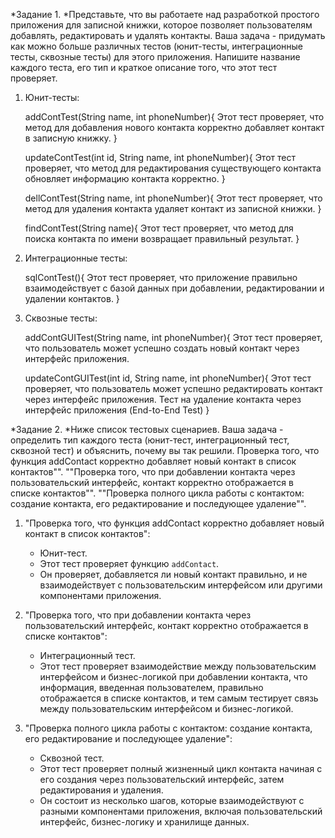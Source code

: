 *Задание 1. *Представьте, что вы работаете над разработкой простого приложения для записной книжки, которое 
позволяет пользователям добавлять, редактировать и удалять контакты.
Ваша задача - придумать как можно больше различных тестов (юнит-тесты, интеграционные тесты, сквозные тесты)
для этого приложения. Напишите название каждого теста, его тип и краткое описание того, что этот тест проверяет.



1. Юнит-тесты:

    addContTest(String name, int phoneNumber){
Этот тест проверяет, что метод для добавления нового контакта корректно добавляет контакт в записную 
книжку.
}

    updateContTest(int id, String name, int phoneNumber){
Этот тест проверяет, что метод для редактирования существующего контакта обновляет информацию
контакта корректно.
}
    
    dellContTest(String name, int phoneNumber){
Этот тест проверяет, что метод для удаления контакта удаляет контакт из записной книжки.
}

    findContTest(String name){
Этот тест проверяет, что метод для поиска контакта по имени возвращает правильный результат.
}


2. Интеграционные тесты:

    sqlContTest(){
Этот тест проверяет, что приложение правильно взаимодействует с базой данных при добавлении, редактировании 
и удалении контактов.
}


3. Сквозные тесты:

    addContGUITest(String name, int phoneNumber){
Этот тест проверяет, что пользователь может успешно создать новый контакт через интерфейс приложения.

    updateContGUITest(int id, String name, int phoneNumber){
Этот тест проверяет, что пользователь может успешно редактировать контакт через интерфейс приложения.
Тест на удаление контакта через интерфейс приложения (End-to-End Test)
}



*Задание 2. *Ниже список тестовых сценариев. Ваша задача - определить тип каждого теста 
(юнит-тест, интеграционный тест, сквозной тест) и объяснить, почему вы так решили.
Проверка того, что функция addContact корректно добавляет новый контакт в список контактов"".
""Проверка того, что при добавлении контакта через пользовательский интерфейс, контакт 
корректно отображается в списке контактов"".
""Проверка полного цикла работы с контактом: создание контакта, его редактирование и последующее удаление"".


1. "Проверка того, что функция addContact корректно добавляет новый контакт в список контактов":
    - Юнит-тест.
    - Этот тест проверяет функцию `addContact`.
    - Он проверяет, добавляется ли новый контакт правильно, и не взаимодействует 
   с пользовательским интерфейсом или другими компонентами приложения.

2. "Проверка того, что при добавлении контакта через пользовательский интерфейс, контакт корректно отображается 
в списке контактов":
    - Интеграционный тест.
    - Этот тест проверяет взаимодействие между пользовательским интерфейсом и бизнес-логикой при 
   добавлении контакта, что информация, введенная пользователем, правильно отображается 
   в списке контактов, и тем самым тестирует связь между пользовательским интерфейсом и бизнес-логикой.

3. "Проверка полного цикла работы с контактом: создание контакта, его редактирование и последующее удаление":
    - Сквозной тест.
    - Этот тест проверяет полный жизненный цикл контакта начиная с его создания через пользовательский
   интерфейс, затем редактирования и удаления. 
    - Он состоит из несколько шагов, которые взаимодействуют с разными компонентами приложения,
   включая пользовательский интерфейс, бизнес-логику 
   и хранилище данных.
